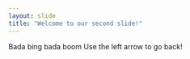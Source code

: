 ```yaml
---
layout: slide
title: "Welcome to our second slide!"
---
```

Bada bing bada boom
Use the left arrow to go back!

